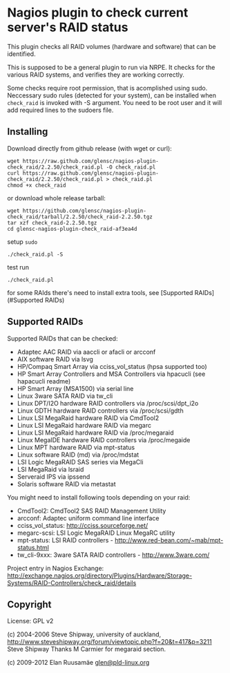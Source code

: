 # Nagios plugin to check current server's RAID status

This plugin checks all RAID volumes (hardware and software) that can be
identified.

This is supposed to be a general plugin to run via NRPE.
It checks for the various RAID systems, and verifies they are working correctly.

Some checks require root permission, that is acomplished using sudo.
Neccessary sudo rules (detected for your system), can be installed when
`check_raid` is invoked with -S argument. You need to be root user and it
will add required lines to the sudoers file.

## Installing

Download directly from github release (with wget or curl):

    wget https://raw.github.com/glensc/nagios-plugin-check_raid/2.2.50/check_raid.pl -O check_raid.pl
    curl https://raw.github.com/glensc/nagios-plugin-check_raid/2.2.50/check_raid.pl > check_raid.pl
    chmod +x check_raid
    
or download whole release tarball:

    wget https://github.com/glensc/nagios-plugin-check_raid/tarball/2.2.50/check_raid-2.2.50.tgz
    tar xzf check_raid-2.2.50.tgz
    cd glensc-nagios-plugin-check_raid-af3ea4d
    
setup `sudo`

    ./check_raid.pl -S

test run

    ./check_raid.pl

for some RAIds there's need to install extra tools, see [Supported RAIDs](#Supported RAIDs)

## Supported RAIDs

Supported RAIDs that can be checked:
- Adaptec AAC RAID via aaccli or afacli or arcconf
- AIX software RAID via lsvg
- HP/Compaq Smart Array via cciss_vol_status (hpsa supported too)
- HP Smart Array Controllers and MSA Controllers via hpacucli (see
  hapacucli readme)
- HP Smart Array (MSA1500) via serial line
- Linux 3ware SATA RAID via tw_cli
- Linux DPT/I2O hardware RAID controllers via /proc/scsi/dpt_i2o
- Linux GDTH hardware RAID controllers via /proc/scsi/gdth
- Linux LSI MegaRaid hardware RAID via CmdTool2
- Linux LSI MegaRaid hardware RAID via megarc
- Linux LSI MegaRaid hardware RAID via /proc/megaraid
- Linux MegaIDE hardware RAID controllers via /proc/megaide
- Linux MPT hardware RAID via mpt-status
- Linux software RAID (md) via /proc/mdstat
- LSI Logic MegaRAID SAS series via MegaCli
- LSI MegaRaid via lsraid
- Serveraid IPS via ipssend
- Solaris software RAID via metastat

You might need to install following tools depending on your raid:
- CmdTool2: CmdTool2 SAS RAID Management Utility
- arcconf: Adaptec uniform command line interface
- cciss_vol_status: http://cciss.sourceforge.net/
- megarc-scsi: LSI Logic MegaRAID Linux MegaRC utility
- mpt-status: LSI RAID controllers - http://www.red-bean.com/~mab/mpt-status.html
- tw_cli-9xxx: 3ware SATA RAID controllers - http://www.3ware.com/

Project entry in Nagios Exchange: http://exchange.nagios.org/directory/Plugins/Hardware/Storage-Systems/RAID-Controllers/check_raid/details

## Copyright
License: GPL v2

(c) 2004-2006 Steve Shipway, university of auckland,
http://www.steveshipway.org/forum/viewtopic.php?f=20&t=417&p=3211
Steve Shipway Thanks M Carmier for megaraid section.

(c) 2009-2012 Elan Ruusamäe <glen@pld-linux.org>
